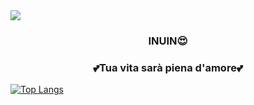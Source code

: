 <img src="https://img.shields.io/github/followers/inuin09?style=social">

<h3 align="center">  INUIN😍 </h3>
<h3 align="center"> 💕Tua vita sarà piena d'amore💕 </h3>

[![Top Langs](https://github-readme-stats.vercel.app/api/top-langs/?username=inuin09&layout=compact&theme=dracula)](https://github.com/inuin09)
